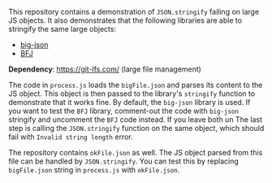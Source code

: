 This repository contains a demonstration of `JSON.stringify` failing on large JS objects. It also demonstrates that the following libraries are able to stringify the same large objects:
- [big-json](https://www.npmjs.com/package/big-json)
- [BFJ](https://www.npmjs.com/package/bfj)

**Dependency**: https://git-lfs.com/ (large file management)

The code in `process.js` loads the `bigFile.json` and parses its content to the JS object. This object is then passed to the library's `stringify` function to demonstrate that it works fine. By default, the `big-json` library is used. If you want to test the `BFJ` library, comment-out the code with `big-json` stringify and uncomment the `BFJ` code instead. If you leave both un The last step is calling the `JSON.stringify` function on the same object, which should fail with `Invalid string length` error.

The repository contains `okFile.json` as well. The JS object parsed from this file can be handled by `JSON.stringify`. You can test this by replacing `bigFile.json` string in `process.js` with `okFile.json`.